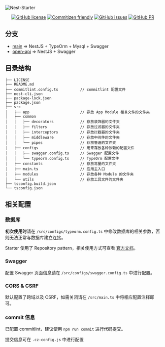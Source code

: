 ![Nest-Starter](https://socialify.git.ci/Lmmmmmm-bb/Nest-Mysql/image?description=1&language=1&theme=Light)
<p align="center">
<a href="https://github.com/Lmmmmmm-bb/Nest-Mysql/blob/main/LICENSE"><img alt="GitHub license" src="https://img.shields.io/github/license/Lmmmmmm-bb/Nest-Mysql"></a>
<a href="http://commitizen.github.io/cz-cli/"><img alt="Commitizen friendly" src="https://img.shields.io/badge/commitizen-friendly-brightgreen.svg" /></a>
<a href="https://github.com/Lmmmmmm-bb/Nest-Mysql/issues"><img alt="GitHub issues" src="https://img.shields.io/github/issues/Lmmmmmm-bb/Nest-Mysql"></a>
<a href="https://github.com/Lmmmmmm-bb/Nest-Starter/pulls"><img alt="GitHub PR" src="https://img.shields.io/badge/PR-Welcome-%2345A2FF" /></a>
</p>

## 分支

- [main](https://github.com/Lmmmmmm-bb/Nest-Starter/tree/main) => NestJS + TypeOrm + Mysql + Swagger
- [open-api](https://github.com/Lmmmmmm-bb/Nest-Starter/tree/open-api) => NestJS + Swagger

## 目录结构

```
├── LICENSE
├── README.md
├── commitlint.config.ts          // commitlint 配置文件
├── nest-cli.json
├── package-lock.json
├── package.json
├── src
│   ├── app                       // 存放 App Module 相关文件的文件夹
│   ├── common
│   │   ├── decorators            // 存放装饰器的文件夹
│   │   ├── filters               // 存放过滤器的文件夹
│   │   ├── interceptors          // 存放拦截器的文件夹
│   │   ├── middleware            // 存放中间件的文件夹
│   │   └── pipes                 // 存放管道的文件夹
│   ├── configs                   // 用来存放各种依赖的配置文件
│   │   ├── swagger.config.ts     // Swagger 配置文件
│   │   └── typeorm.config.ts     // TypeOrm 配置文件
│   ├── constants                 // 存放常量的文件夹
│   ├── main.ts                   // 应用主入口
│   ├── modules                   // 存放各种 Module 的文件夹
│   └── utils                     // 存放工具文件的文件夹
├── tsconfig.build.json
└── tsconfig.json
```

## 相关配置

### 数据库

**初次使用时**请在 `/src/configs/typeorm.config.ts` 中修改数据库的相关参数，否则无法正常与数据库建立连接。

Starter 使用了 Repository pattern，相关使用方式可查看 [官方文档](https://docs.nestjs.com/techniques/database#repository-pattern)。

### Swagger

配置 Swagger 页面信息请在 `/src/configs/swagger.config.ts` 中进行配置。

### CORS & CSRF

默认配置了跨域以及 CSRF，如需关闭请在 `/src/main.ts` 中将相应配置注释即可。

### commit 信息

已配置 commitlint，建议使用 `npm run commit` 进行代码提交。

提交信息可在 `.cz-config.js` 中进行配置
